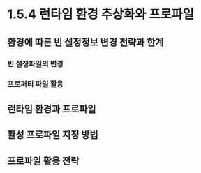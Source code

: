 # 1.5.4 런타임 환경 추상화와 프로파일
## 환경에 따른 빈 설정정보 변경 전략과 한계
### 빈 설정파일의 변경
### 프로퍼티 파일 활용

## 런타임 환경과 프로파일

## 활성 프로파일 지정 방법

## 프로파일 활용 전략